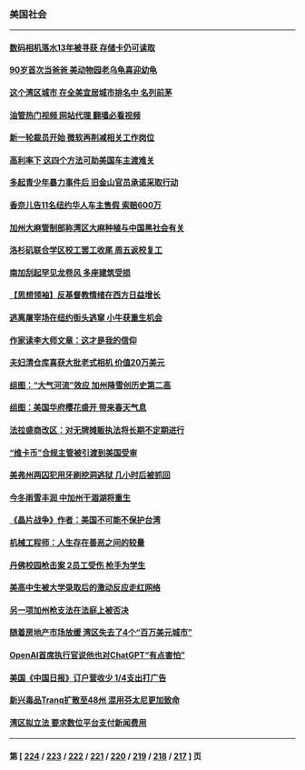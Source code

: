 ### 美国社会
---
#### [数码相机落水13年被寻获 存储卡仍可读取](../../pages/ncid1078160/n13957512.md?03250045) 
#### [90岁首次当爸爸 美动物园老乌龟喜迎幼龟](../../pages/ncid1078160/n13957317.md?03250045) 
#### [这个湾区城市 在全美宜居城市排名中 名列前茅](../../pages/ncid1078160/n13957476.md?03250045) 
#### [油管热门视频 网站代理 翻墙必看视频](http://138.2.39.72:81/youtube.html?epic-marker?03250045)
#### [新一轮裁员开始 微软再削减相关工作岗位](../../pages/ncid1078160/n13957474.md?03250045) 
#### [高利率下 这四个方法可助美国车主渡难关](../../pages/ncid1078160/n13957238.md?03250045) 
#### [多起青少年暴力事件后 旧金山官员承诺采取行动](../../pages/ncid1078160/n13957470.md?03250045) 
#### [香奈儿告11名纽约华人车主售假 索赔600万](../../pages/ncid1078160/n13957344.md?03250045) 
#### [加州大麻管制部称湾区大麻种植与中国黑社会有关](../../pages/ncid1078160/n13957423.md?03250045) 
#### [洛杉矶联合学区校工罢工收尾 周五返校复工](../../pages/ncid1078160/n13957160.md?03250045) 
#### [南加刮起罕见龙卷风 多座建筑受损](../../pages/ncid1078160/n13957131.md?03250045) 
#### [【思想领袖】反基督教情绪在西方日益增长](../../pages/ncid1078160/n13934326.md?03250045) 
#### [逃离屠宰场在纽约街头逃窜 小牛获重生机会](../../pages/ncid1078160/n13956964.md?03250045) 
#### [作家读李大师文章：这才是我的信仰](../../pages/ncid1078160/n13956221.md?03250045) 
#### [夫妇清仓库喜获大批老式相机 价值20万美元](../../pages/ncid1078160/n13956589.md?03250045) 
#### [组图：“大气河流”效应 加州降雪创历史第二高](../../pages/ncid1078160/n13956690.md?03250045) 
#### [组图：美国华府樱花盛开 带来春天气息](../../pages/ncid1078160/n13956796.md?03250045) 
#### [法拉盛商改区：对无牌摊贩执法将长期不定期进行](../../pages/ncid1078160/n13956470.md?03250045) 
#### [“维卡币”合规主管被引渡到美国受审](../../pages/ncid1078160/n13956435.md?03250045) 
#### [美弗州两囚犯用牙刷挖洞逃狱 几小时后被抓回](../../pages/ncid1078160/n13956414.md?03250045) 
#### [今冬雨雪丰润 中加州干涸湖将重生](../../pages/ncid1078160/n13956366.md?03250045) 
#### [《晶片战争》作者：美国不可能不保护台湾](../../pages/ncid1078160/n13956329.md?03250045) 
#### [机械工程师：人生存在善恶之间的较量](../../pages/ncid1078160/n13954669.md?03250045) 
#### [丹佛校园枪击案 2员工受伤 枪手为学生](../../pages/ncid1078160/n13956223.md?03250045) 
#### [美高中生被大学录取后的激动反应走红网络](../../pages/ncid1078160/n13955913.md?03250045) 
#### [另一项加州枪支法在法庭上被否决](../../pages/ncid1078160/n13955755.md?03250045) 
#### [随着房地产市场放缓 湾区失去了4个“百万美元城市”](../../pages/ncid1078160/n13955750.md?03250045) 
#### [OpenAI首席执行官说他也对ChatGPT“有点害怕”](../../pages/ncid1078160/n13955744.md?03250045) 
#### [美国《中国日报》订户营收少 1/4支出打广告](../../pages/ncid1078160/n13955663.md?03250045) 
#### [新兴毒品Tranq扩散至48州 混用芬太尼更加致命](../../pages/ncid1078160/n13955657.md?03250045) 
#### [湾区拟立法 要求数位平台支付新闻费用](../../pages/ncid1078160/n13955618.md?03250045) 

---
#### 第 [ [224](./224.md?03250045) / [223](./223.md?03250045) / [222](./222.md?03250045) / [221](./221.md?03250045) / [220](./220.md?03250045) / [219](./219.md?03250045) / [218](./218.md?03250045) / [217](./217.md?03250045) ] 页
